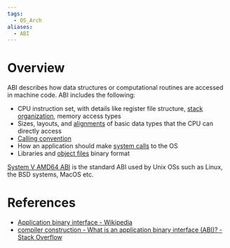 ```yaml
---
tags:
  - OS_Arch
aliases:
  - ABI
---
```


# Overview

ABI describes how data structures or computational routines are accessed in machine code. ABI includes the following:

- CPU instruction set, with details like register file structure, [stack organization](Stack%20and%20Subroutine%20Calling.md), memory access types
- Sizes, layouts, and [alignments](Data%20Alignment.md) of basic data types that the CPU can directly access
- [Calling convention](Calling%20Convention.md)
- How an application should make [system calls](System%20Calls.md) to the OS
- Libraries and [object files](Executable%20File%20Format%20(ELF)) binary format

[System V AMD64 ABI](https://wiki.osdev.org/System_V_ABI) is the standard ABI used by Unix OSs such as Linux, the BSD systems, MacOS etc.

# References

- [Application binary interface - Wikipedia](https://en.wikipedia.org/wiki/Application_binary_interface)
- [compiler construction - What is an application binary interface (ABI)? - Stack Overflow](https://stackoverflow.com/questions/2171177/what-is-an-application-binary-interface-abi)
